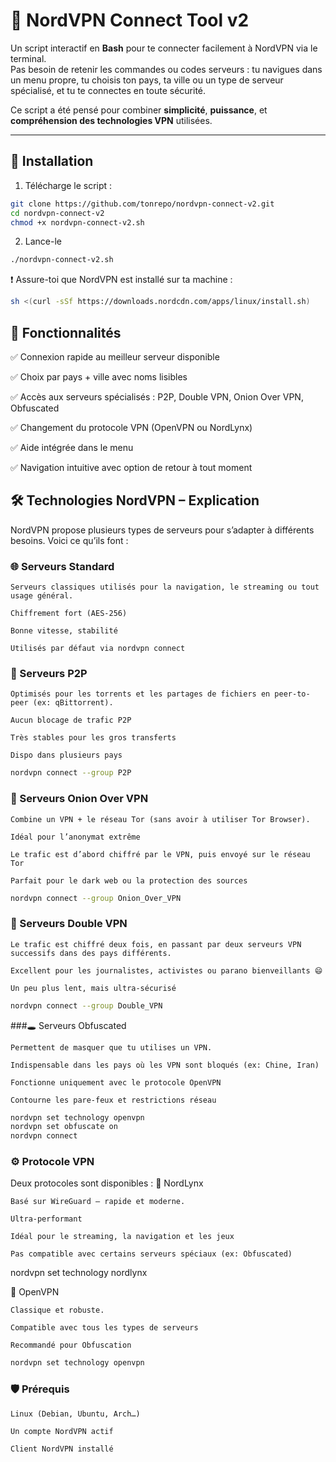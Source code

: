 # 🔐 NordVPN Connect Tool v2

Un script interactif en **Bash** pour te connecter facilement à NordVPN via le terminal.  
Pas besoin de retenir les commandes ou codes serveurs : tu navigues dans un menu propre, tu choisis ton pays, ta ville ou un type de serveur spécialisé, et tu te connectes en toute sécurité.  

Ce script a été pensé pour combiner **simplicité**, **puissance**, et **compréhension des technologies VPN** utilisées.

---

## 🚀 Installation

1. Télécharge le script :

```bash
git clone https://github.com/tonrepo/nordvpn-connect-v2.git
cd nordvpn-connect-v2
chmod +x nordvpn-connect-v2.sh
```

2. Lance-le

```bash
./nordvpn-connect-v2.sh
```
❗ Assure-toi que NordVPN est installé sur ta machine :

```bash
sh <(curl -sSf https://downloads.nordcdn.com/apps/linux/install.sh)
```


## 🧭 Fonctionnalités

✅ Connexion rapide au meilleur serveur disponible

✅ Choix par pays + ville avec noms lisibles

✅ Accès aux serveurs spécialisés : P2P, Double VPN, Onion Over VPN, Obfuscated

✅ Changement du protocole VPN (OpenVPN ou NordLynx)

✅ Aide intégrée dans le menu

✅ Navigation intuitive avec option de retour à tout moment

## 🛠️ Technologies NordVPN – Explication

NordVPN propose plusieurs types de serveurs pour s’adapter à différents besoins. Voici ce qu’ils font :
### 🌐 Serveurs Standard

    Serveurs classiques utilisés pour la navigation, le streaming ou tout usage général.

    Chiffrement fort (AES-256)

    Bonne vitesse, stabilité

    Utilisés par défaut via nordvpn connect




### 🔄 Serveurs P2P

    Optimisés pour les torrents et les partages de fichiers en peer-to-peer (ex: qBittorrent).

    Aucun blocage de trafic P2P

    Très stables pour les gros transferts

    Dispo dans plusieurs pays
```bash
nordvpn connect --group P2P
```

### 🧅 Serveurs Onion Over VPN

    Combine un VPN + le réseau Tor (sans avoir à utiliser Tor Browser).

    Idéal pour l’anonymat extrême

    Le trafic est d’abord chiffré par le VPN, puis envoyé sur le réseau Tor

    Parfait pour le dark web ou la protection des sources
```bash
nordvpn connect --group Onion_Over_VPN
```

### 🧊 Serveurs Double VPN

    Le trafic est chiffré deux fois, en passant par deux serveurs VPN successifs dans des pays différents.

    Excellent pour les journalistes, activistes ou parano bienveillants 😄

    Un peu plus lent, mais ultra-sécurisé
```bash
nordvpn connect --group Double_VPN
```
###🕳️ Serveurs Obfuscated

    Permettent de masquer que tu utilises un VPN.

    Indispensable dans les pays où les VPN sont bloqués (ex: Chine, Iran)

    Fonctionne uniquement avec le protocole OpenVPN

    Contourne les pare-feux et restrictions réseau

```bash
nordvpn set technology openvpn
nordvpn set obfuscate on
nordvpn connect
```
### ⚙️ Protocole VPN

Deux protocoles sont disponibles :
🔹 NordLynx

    Basé sur WireGuard – rapide et moderne.

    Ultra-performant

    Idéal pour le streaming, la navigation et les jeux

    Pas compatible avec certains serveurs spéciaux (ex: Obfuscated)

nordvpn set technology nordlynx

🔸 OpenVPN

    Classique et robuste.

    Compatible avec tous les types de serveurs

    Recommandé pour Obfuscation
```bash
nordvpn set technology openvpn
```

### 🛡️ Prérequis

    Linux (Debian, Ubuntu, Arch…)

    Un compte NordVPN actif

    Client NordVPN installé

